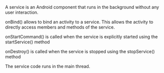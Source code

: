 A service is an Android component that runs in the background without any user interaction. 

onBind() allows to bind an activity to a service. This allows the activity to directly access members and methods of the service.

onStartCommand() is called when the service is explicitly started using the startService() method

onDestroy() is called when the service is stopped using the stopService() method

The service code runs in the main thread.
